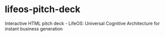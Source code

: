 # lifeos-pitch-deck
Interactive HTML pitch deck - LifeOS: Universal Cognitive Architecture for instant business generation 
